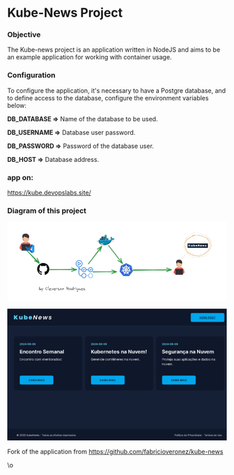 # Kube-News Project

### Objective
The Kube-news project is an application written in NodeJS and aims to be an example application for working with container usage.

### Configuration
To configure the application, it's necessary to have a Postgre database, and to define access to the database, configure the environment variables below:

**DB_DATABASE =>** Name of the database to be used.

**DB_USERNAME =>** Database user password.

**DB_PASSWORD =>** Password of the database user.

**DB_HOST =>** Database address.

### app on:
https://kube.devopslabs.site/

### Diagram of this project
![Diagram](./src/static/img/diagram.png)

![Site](./src/static/img/kube.png)

Fork of the application from https://github.com/fabricioveronez/kube-news

\o